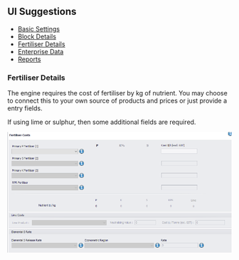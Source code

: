   <div class="col-2">
        <h2>UI Suggestions</h2>
      <ul class="sub-menu">
        <li class="menu-item"><a href="UIstart">Basic Settings</a></li>
        <li class="menu-item"><a href="Blocks">Block Details</a></li>
        <li class="menu-item"><a href="Fertiliser">Fertiliser Details</a></li>
       <li class="menu-item"><a href="Enterprise">Enterprise Data</a></li>
       <li class="menu-item"><a href="Reports">Reports</a></li>
      </ul>
      </div>   
      <div class="col-8">
         <h3>Fertiliser Details</h3>
        <p>The engine requires the cost of fertiliser by kg of nutrient. You may choose to connect this to your own source of products and prices or just provide a entry fields.</p>
        <p>If using lime or sulphur, then some additional fields are required.</p>
        <img src="images/fertiliser.png" alt="fertiliser">
      </div>
